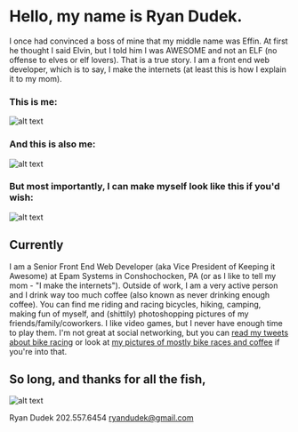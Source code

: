 # Hello, my name is Ryan Dudek.
I once had convinced a boss of mine that my middle name was Effin. At first he thought I said Elvin, but I told him I was AWESOME and not an ELF (no offense to elves or elf lovers). That is a true story. I am a front end web developer, which is to say, I make the internets (at least this is how I explain it to my mom).

### This is me:
![alt text](https://raw.githubusercontent.com/ryandudek/ryandudek.github.io/master/img/track.jpg "Logo Title Text 1")

### And this is also me:
![alt text](https://raw.githubusercontent.com/ryandudek/ryandudek.github.io/master/img/dccx.jpg "Riding bikes")

### But most importantly, I can make myself look like this if you'd wish:
![alt text](https://raw.githubusercontent.com/ryandudek/ryandudek.github.io/master/img/bossman.jpg "Incredible!")

## Currently
I am a Senior Front End Web Developer (aka Vice President of Keeping it Awesome) at Epam Systems in Conshochocken, PA (or as I like to tell my mom - "I make the internets"). Outside of work, I am a very active person and I drink way too much coffee (also known as never drinking enough coffee). You can find me riding and racing bicycles, hiking, camping, making fun of myself, and (shittily) photoshopping pictures of my friends/family/coworkers. I like video games, but I never have enough time to play them. I'm not great at social networking, but you can [read my tweets about bike racing](https://twitter.com/kelpiuscycling) or look at [my pictures of mostly bike races and coffee](https://instagram.com/ryaneffindudek) if you're into that.

## So long, and thanks for all the fish,
![alt text](https://raw.githubusercontent.com/ryandudek/ryandudek.github.io/master/img/mission.jpg "Mission Accomplished")

Ryan Dudek
202.557.6454
ryandudek@gmail.com